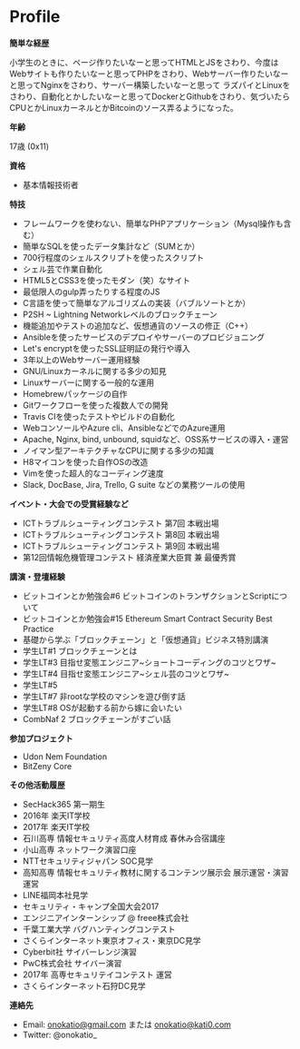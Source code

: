 # Profile

**簡単な経歴**

小学生のときに、ページ作りたいなーと思ってHTMLとJSをさわり、今度はWebサイトも作りたいなーと思ってPHPをさわり、Webサーバー作りたいなーと思ってNginxをさわり、サーバー構築したいなーと思って
ラズパイとLinuxをさわり、自動化とかしたいなーと思ってDockerとGithubをさわり、気づいたらCPUとかLinuxカーネルとかBitcoinのソース弄るようになった。

**年齢**

17歳 (0x11)

**資格**

- 基本情報技術者


**特技**

- フレームワークを使わない、簡単なPHPアプリケーション（Mysql操作も含む）
- 簡単なSQLを使ったデータ集計など（SUMとか）
- 700行程度のシェルスクリプトを使ったスクリプト
- シェル芸で作業自動化
- HTML5とCSS3を使ったモダン（笑）なサイト
- 最低限人のgulp弄ったりする程度のJS
- C言語を使って簡単なアルゴリズムの実装（バブルソートとか）
- P2SH ~ Lightning Networkレベルのブロックチェーン
- 機能追加やテストの追加など、仮想通貨のソースの修正（C++）
- Ansibleを使ったサービスのデプロイやサーバーのプロビジョニング
- Let's encryptを使ったSSL証明証の発行や導入
- 3年以上のWebサーバー運用経験
- GNU/Linuxカーネルに関する多少の知見
- Linuxサーバーに関する一般的な運用
- Homebrewパッケージの自作
- Gitワークフローを使った複数人での開発
- Travis CIを使ったテストやビルドの自動化
- WebコンソールやAzure cli、AnsibleなどでのAzure運用
- Apache, Nginx, bind, unbound, squidなど、OSS系サービスの導入・運営
- ノイマン型アーキテクチャなCPUに関する多少の知識
- H8マイコンを使った自作OSの改造
- Vimを使った超人的なコーディング速度
- Slack, DocBase, Jira, Trello, G suite などの業務ツールの使用

**イベント・大会での受賞経験など**

- ICTトラブルシューティングコンテスト 第7回 本戦出場
- ICTトラブルシューティングコンテスト 第8回 本戦出場
- ICTトラブルシューティングコンテスト 第9回 本戦出場
- 第12回情報危機管理コンテスト 経済産業大臣賞 兼 最優秀賞

**講演・登壇経験**

- ビットコインとか勉強会#6  ビットコインのトランザクションとScriptについて
- ビットコインとか勉強会#15 Ethereum Smart Contract Security Best Practice
- 基礎から学ぶ「ブロックチェーン」と「仮想通貨」ビジネス特別講演
- 学生LT#1 ブロックチェーンとは
- 学生LT#3 目指せ変態エンジニア~ショートコーディングのコツとワザ~
- 学生LT#4 目指せ変態エンジニア~シェル芸のコツとワザ~ 
- 学生LT#5 
- 学生LT#7 非rootな学校のマシンを遊び倒す話
- 学生LT#8 OSが起動する前から嫁に会いたい
- CombNaf 2 ブロックチェーンがすごい話

**参加プロジェクト**

- Udon Nem Foundation
- BitZeny Core

**その他活動履歴**

- SecHack365 第一期生
- 2016年 楽天IT学校
- 2017年 楽天IT学校
- 石川高専 情報セキュリティ高度人材育成 春休み合宿講座
- 小山高専 ネットワーク演習口座
- NTTセキュリティジャパン SOC見学
- 高知高専 情報セキュリティ教材に関するコンテンツ展示会 展示運営・演習運営<Paste>
- LINE福岡本社見学
- セキュリティ・キャンプ全国大会2017
- エンジニアインターンシップ @ freee株式会社
- 千葉工業大学 バグハンティングコンテスト
- さくらインターネット東京オフィス・東京DC見学
- Cyberbit社 サイバーレンジ演習
- PwC株式会社 サイバー演習
- 2017年 高専セキュリテイコンテスト 運営
- さくらインターネット石狩DC見学

**連絡先**

- Email: onokatio@gmail.com または onokatio@kati0.com
- Twitter: @onokatio_
